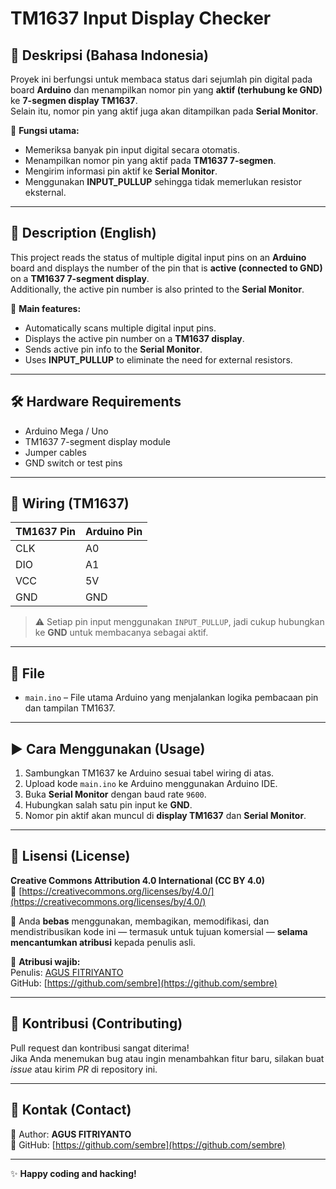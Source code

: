 # TM1637 Input Display Checker

## 📌 Deskripsi (Bahasa Indonesia)

Proyek ini berfungsi untuk membaca status dari sejumlah pin digital pada board **Arduino** dan menampilkan nomor pin yang **aktif (terhubung ke GND)** ke **7-segmen display TM1637**.  
Selain itu, nomor pin yang aktif juga akan ditampilkan pada **Serial Monitor**.

🔌 **Fungsi utama:**
- Memeriksa banyak pin input digital secara otomatis.
- Menampilkan nomor pin yang aktif pada **TM1637 7-segmen**.
- Mengirim informasi pin aktif ke **Serial Monitor**.
- Menggunakan **INPUT_PULLUP** sehingga tidak memerlukan resistor eksternal.

---

## 📘 Description (English)

This project reads the status of multiple digital input pins on an **Arduino** board and displays the number of the pin that is **active (connected to GND)** on a **TM1637 7-segment display**.  
Additionally, the active pin number is also printed to the **Serial Monitor**.

🔌 **Main features:**
- Automatically scans multiple digital input pins.
- Displays the active pin number on a **TM1637 display**.
- Sends active pin info to the **Serial Monitor**.
- Uses **INPUT_PULLUP** to eliminate the need for external resistors.

---

## 🛠️ Hardware Requirements

- Arduino Mega / Uno  
- TM1637 7-segment display module  
- Jumper cables  
- GND switch or test pins  

---

## 🔌 Wiring (TM1637)

| TM1637 Pin | Arduino Pin |
|------------|--------------|
| CLK        | A0           |
| DIO        | A1           |
| VCC        | 5V           |
| GND        | GND          |

> ⚠️ Setiap pin input menggunakan `INPUT_PULLUP`, jadi cukup hubungkan ke **GND** untuk membacanya sebagai aktif.

---

## 📁 File

- `main.ino` – File utama Arduino yang menjalankan logika pembacaan pin dan tampilan TM1637.

---

## ▶️ Cara Menggunakan (Usage)

1. Sambungkan TM1637 ke Arduino sesuai tabel wiring di atas.  
2. Upload kode `main.ino` ke Arduino menggunakan Arduino IDE.  
3. Buka **Serial Monitor** dengan baud rate `9600`.  
4. Hubungkan salah satu pin input ke **GND**.  
5. Nomor pin aktif akan muncul di **display TM1637** dan **Serial Monitor**.

---

## 📜 Lisensi (License)

**Creative Commons Attribution 4.0 International (CC BY 4.0)**  
🔗 [https://creativecommons.org/licenses/by/4.0/](https://creativecommons.org/licenses/by/4.0/)

📌 Anda **bebas** menggunakan, membagikan, memodifikasi, dan mendistribusikan kode ini — termasuk untuk tujuan komersial — **selama mencantumkan atribusi** kepada penulis asli.

📎 **Atribusi wajib:**  
Penulis: [AGUS FITRIYANTO](https://github.com/sembre)  
GitHub: [https://github.com/sembre](https://github.com/sembre)

---

## 🤝 Kontribusi (Contributing)

Pull request dan kontribusi sangat diterima!  
Jika Anda menemukan bug atau ingin menambahkan fitur baru, silakan buat *issue* atau kirim *PR* di repository ini.

---

## 📧 Kontak (Contact)

📍 Author: **AGUS FITRIYANTO**  
🔗 GitHub: [https://github.com/sembre](https://github.com/sembre)  

---

✨ **Happy coding and hacking!**

